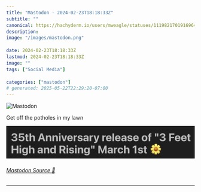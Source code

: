 ```yaml
---
title: "Mastodon - 2024-02-23T18:18:33Z"
subtitle: ""
canonical: https://hachyderm.io/users/mweagle/statuses/111982170191696438
description:
image: "/images/mastodon.png"

date: 2024-02-23T18:18:33Z
lastmod: 2024-02-23T18:18:33Z
image: ""
tags: ["Social Media"]

categories: ["mastodon"]
# generated: 2025-05-22T22:29:20-07:00
---
```

![Mastodon](/images/mastodon.png)

<p>Get off the potholes in my lawn</p>

![](cc4be5f05b20d67f.png)

###### [Mastodon Source 🐘](https://hachyderm.io/@mweagle/111982170191696438)

___
